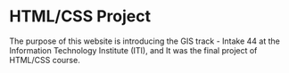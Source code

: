 # HTML/CSS Project
The purpose of this website is introducing the GIS track - Intake 44 at the Information Technology Institute (ITI), and It was the final project of HTML/CSS course.
